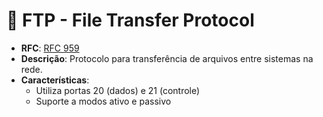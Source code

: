 # 📁 FTP - File Transfer Protocol

- **RFC**: [RFC 959](https://www.rfc-editor.org/rfc/rfc959.html)
- **Descrição**: Protocolo para transferência de arquivos entre sistemas na rede.
- **Características**:
  - Utiliza portas 20 (dados) e 21 (controle)
  - Suporte a modos ativo e passivo
